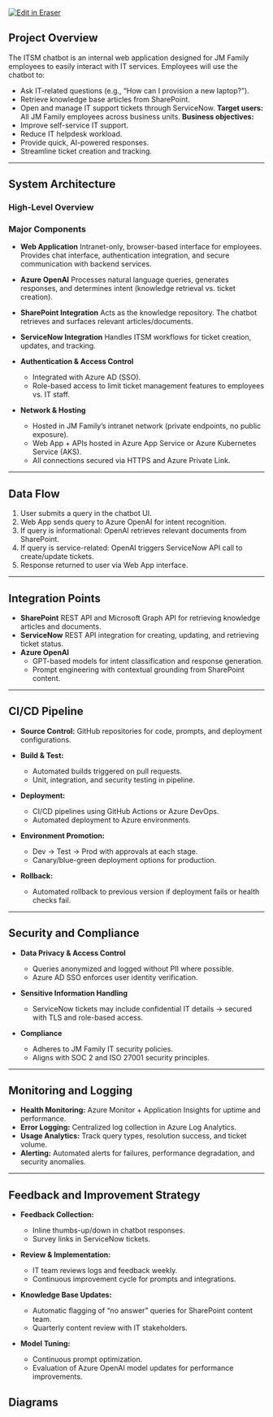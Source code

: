 <p><a target="_blank" href="https://qa.eraser.io/workspace/dVlOUen4EFgJ2gUyW7Pf" id="edit-in-eraser-github-link"><img alt="Edit in Eraser" src="https://firebasestorage.googleapis.com/v0/b/second-petal-295822.appspot.com/o/images%2Fgithub%2FOpen%20in%20Eraser.svg?alt=media&amp;token=968381c8-a7e7-472a-8ed6-4a6626da5501"></a></p>

## Project Overview
The ITSM chatbot is an internal web application designed for JM Family employees to easily interact with IT services. Employees will use the chatbot to:

- Ask IT-related questions (e.g., “How can I provision a new laptop?”).
- Retrieve knowledge base articles from SharePoint.
- Open and manage IT support tickets through ServiceNow.
**Target users:** All JM Family employees across business units.
**Business objectives:**
- Improve self-service IT support.
- Reduce IT helpdesk workload.
- Provide quick, AI-powered responses.
- Streamline ticket creation and tracking.
---

## System Architecture
### High-Level Overview
### Major Components
- **Web Application**
 Intranet-only, browser-based interface for employees. Provides chat interface, authentication integration, and secure communication with backend services.
- **Azure OpenAI**
 Processes natural language queries, generates responses, and determines intent (knowledge retrieval vs. ticket creation).
- **SharePoint Integration**
 Acts as the knowledge repository. The chatbot retrieves and surfaces relevant articles/documents.
- **ServiceNow Integration**
 Handles ITSM workflows for ticket creation, updates, and tracking.
- **Authentication & Access Control**
    - Integrated with Azure AD (SSO).
    - Role-based access to limit ticket management features to employees vs. IT staff.

- **Network & Hosting**
    - Hosted in JM Family’s intranet network (private endpoints, no public exposure).
    - Web App + APIs hosted in Azure App Service or Azure Kubernetes Service (AKS).
    - All connections secured via HTTPS and Azure Private Link.

---

## Data Flow
1. User submits a query in the chatbot UI.
2. Web App sends query to Azure OpenAI for intent recognition.
3. If query is informational: OpenAI retrieves relevant documents from SharePoint.
4. If query is service-related: OpenAI triggers ServiceNow API call to create/update tickets.
5. Response returned to user via Web App interface.
---

## Integration Points
- **SharePoint**
 REST API and Microsoft Graph API for retrieving knowledge articles and documents.
- **ServiceNow**
 REST API integration for creating, updating, and retrieving ticket status.
- **Azure OpenAI**
    - GPT-based models for intent classification and response generation.
    - Prompt engineering with contextual grounding from SharePoint content.

---

## CI/CD Pipeline
- **Source Control:** GitHub repositories for code, prompts, and deployment configurations.
- **Build & Test:**
    - Automated builds triggered on pull requests.
    - Unit, integration, and security testing in pipeline.

- **Deployment:**
    - CI/CD pipelines using GitHub Actions or Azure DevOps.
    - Automated deployment to Azure environments.

- **Environment Promotion:**
    - Dev → Test → Prod with approvals at each stage.
    - Canary/blue-green deployment options for production.

- **Rollback:**
    - Automated rollback to previous version if deployment fails or health checks fail.

---

## Security and Compliance
- **Data Privacy & Access Control**
    - Queries anonymized and logged without PII where possible.
    - Azure AD SSO enforces user identity verification.

- **Sensitive Information Handling**
    - ServiceNow tickets may include confidential IT details → secured with TLS and role-based access.

- **Compliance**
    - Adheres to JM Family IT security policies.
    - Aligns with SOC 2 and ISO 27001 security principles.

---

## Monitoring and Logging
- **Health Monitoring:** Azure Monitor + Application Insights for uptime and performance.
- **Error Logging:** Centralized log collection in Azure Log Analytics.
- **Usage Analytics:** Track query types, resolution success, and ticket volume.
- **Alerting:** Automated alerts for failures, performance degradation, and security anomalies.
---

## Feedback and Improvement Strategy
- **Feedback Collection:**
    - Inline thumbs-up/down in chatbot responses.
    - Survey links in ServiceNow tickets.

- **Review & Implementation:**
    - IT team reviews logs and feedback weekly.
    - Continuous improvement cycle for prompts and integrations.

- **Knowledge Base Updates:**
    - Automatic flagging of “no answer” queries for SharePoint content team.
    - Quarterly content review with IT stakeholders.

- **Model Tuning:**
    - Continuous prompt optimization.
    - Evaluation of Azure OpenAI model updates for performance improvements.




<!-- eraser-additional-content -->
## Diagrams
<!-- eraser-additional-files -->
<a href="/itsm-chatbot-architecture-design-doc-example-ITSM Chatbot Data Flow-1.eraserdiagram" data-element-id="BsgFzLXbbJ45iQojofgkb"><img src="/.eraser/dVlOUen4EFgJ2gUyW7Pf___SOIiXh9tGmdtfE1u0fwNIY8EzVm1___---diagram----e5ea097b95a313270e32dd54849ee660-ITSM-Chatbot-Data-Flow.png" alt="" data-element-id="BsgFzLXbbJ45iQojofgkb" /></a>
<a href="/itsm-chatbot-architecture-design-doc-example-JM Family ITSM Chatbot - High-Level System Architecture-2.eraserdiagram" data-element-id="FGwbgQekWVwsirTuNNgaB"><img src="/.eraser/dVlOUen4EFgJ2gUyW7Pf___SOIiXh9tGmdtfE1u0fwNIY8EzVm1___---diagram----70dac96cf5b414c1993bfb47a0b82aa4-JM-Family-ITSM-Chatbot---High-Level-System-Architecture.png" alt="" data-element-id="FGwbgQekWVwsirTuNNgaB" /></a>
<a href="/itsm-chatbot-architecture-design-doc-example-ITSM Chatbot Feedback & Improvement Cycle-3.eraserdiagram" data-element-id="VhW6MshKqHK0MTqvotgQP"><img src="/.eraser/dVlOUen4EFgJ2gUyW7Pf___SOIiXh9tGmdtfE1u0fwNIY8EzVm1___---diagram----f7b42e8b636e46bb801f7efd5d41e3c7-ITSM-Chatbot-Feedback---Improvement-Cycle.png" alt="" data-element-id="VhW6MshKqHK0MTqvotgQP" /></a>
<a href="/itsm-chatbot-architecture-design-doc-example-ITSM Chatbot CI/CD Pipeline-4.eraserdiagram" data-element-id="zzzexrtS1QVjn2YD2iybu"><img src="/.eraser/dVlOUen4EFgJ2gUyW7Pf___SOIiXh9tGmdtfE1u0fwNIY8EzVm1___---diagram----a641349450e28619c2d8ab818191b3fa-ITSM-Chatbot-CI-CD-Pipeline.png" alt="" data-element-id="zzzexrtS1QVjn2YD2iybu" /></a>
<a href="/itsm-chatbot-architecture-design-doc-example-cloud-architecture-5.eraserdiagram" data-element-id="AnYYAVoVnzqyZfDREeeH7"><img src="/.eraser/dVlOUen4EFgJ2gUyW7Pf___SOIiXh9tGmdtfE1u0fwNIY8EzVm1___---diagram----fd33d00bc40adf168623164400e0df54.png" alt="" data-element-id="AnYYAVoVnzqyZfDREeeH7" /></a>
<!-- end-eraser-additional-files -->
<!-- end-eraser-additional-content -->
<!--- Eraser file: https://qa.eraser.io/workspace/dVlOUen4EFgJ2gUyW7Pf --->